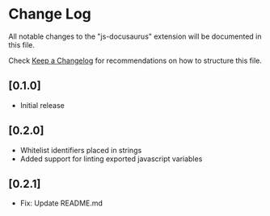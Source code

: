 # Change Log

All notable changes to the "js-docusaurus" extension will be documented in this file.

Check [Keep a Changelog](http://keepachangelog.com/) for recommendations on how to structure this file.

## [0.1.0]

- Initial release

## [0.2.0]

- Whitelist identifiers placed in strings
- Added support for linting exported javascript variables

## [0.2.1]

- Fix: Update README.md
